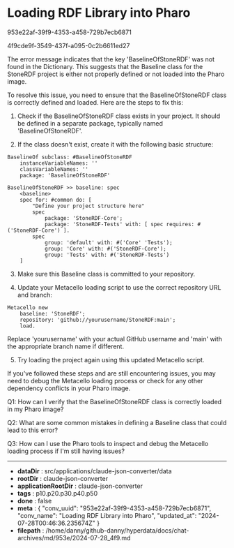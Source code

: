 # Loading RDF Library into Pharo

953e22af-39f9-4353-a458-729b7ecb6871

4f9cde9f-3549-437f-a095-0c2b6611ed27

 The error message indicates that the key 'BaselineOfStoneRDF' was not found in the Dictionary. This suggests that the Baseline class for the StoneRDF project is either not properly defined or not loaded into the Pharo image.

To resolve this issue, you need to ensure that the BaselineOfStoneRDF class is correctly defined and loaded. Here are the steps to fix this:

1. Check if the BaselineOfStoneRDF class exists in your project. It should be defined in a separate package, typically named 'BaselineOfStoneRDF'.

2. If the class doesn't exist, create it with the following basic structure:

```smalltalk
BaselineOf subclass: #BaselineOfStoneRDF
    instanceVariableNames: ''
    classVariableNames: ''
    package: 'BaselineOfStoneRDF'

BaselineOfStoneRDF >> baseline: spec
    <baseline>
    spec for: #common do: [
        "Define your project structure here"
        spec 
            package: 'StoneRDF-Core';
            package: 'StoneRDF-Tests' with: [ spec requires: #('StoneRDF-Core') ].
        spec 
            group: 'default' with: #('Core' 'Tests');
            group: 'Core' with: #('StoneRDF-Core');
            group: 'Tests' with: #('StoneRDF-Tests')
    ]
```

3. Make sure this Baseline class is committed to your repository.

4. Update your Metacello loading script to use the correct repository URL and branch:

```smalltalk
Metacello new
    baseline: 'StoneRDF';
    repository: 'github://yourusername/StoneRDF:main';
    load.
```

Replace 'yourusername' with your actual GitHub username and 'main' with the appropriate branch name if different.

5. Try loading the project again using this updated Metacello script.

If you've followed these steps and are still encountering issues, you may need to debug the Metacello loading process or check for any other dependency conflicts in your Pharo image.

Q1: How can I verify that the BaselineOfStoneRDF class is correctly loaded in my Pharo image?

Q2: What are some common mistakes in defining a Baseline class that could lead to this error?

Q3: How can I use the Pharo tools to inspect and debug the Metacello loading process if I'm still having issues?

---

* **dataDir** : src/applications/claude-json-converter/data
* **rootDir** : claude-json-converter
* **applicationRootDir** : claude-json-converter
* **tags** : p10.p20.p30.p40.p50
* **done** : false
* **meta** : {
  "conv_uuid": "953e22af-39f9-4353-a458-729b7ecb6871",
  "conv_name": "Loading RDF Library into Pharo",
  "updated_at": "2024-07-28T00:46:36.235674Z"
}
* **filepath** : /home/danny/github-danny/hyperdata/docs/chat-archives/md/953e/2024-07-28_4f9.md